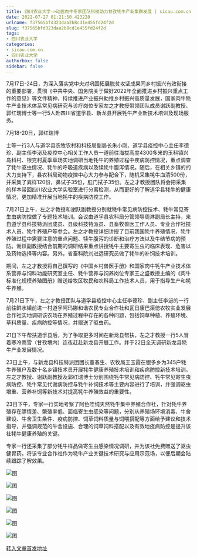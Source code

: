 ```yaml
---
title: 四川农业大学->动医肉牛专家团队科技助力甘孜牦牛产业集群发展 | sicau.com.cn
date: 2022-07-27 01:21:50.423220
urlname: f37565bfd323daa2b8cd1e455fd24f2d
slug: f37565bfd323daa2b8cd1e455fd24f2d
tags: 
- 四川农业大学
categories:
- sicau.com.cn
- 四川农业大学
authorbox: false
sidebar: false
---
```

7月17日-24日，为深入落实党中央对巩固拓展脱贫攻坚成果同乡村振兴有效衔接的重要部署，贯彻《中共中央、国务院关于做好2022年全面推进乡村振兴重点工作的意见》等文件精神，持续推进产业振兴助推乡村振兴高质量发展，国家肉牛牦牛产业技术体系常见病研究与诊疗岗位专家左之才教授带领团队成员谢跃副教授、郭红瑞博士等一行5人赴四川省道孚县、新龙县开展牦牛产业新技术培训及现场服务。

7月18-20日，郭红瑞博
<!--more-->
士等一行3人与道孚县农牧农村和科技局副局长朱小刚、道孚县疫控中心主任李德珍、副主任李泌及疫控中心相关工作人员一道前往海拔高度4300多米的玉科镇兴岛科村、银克村夏季草场实地调研当地牦牛的养殖过程中疾病防控情况，重点调查了牦牛驱虫情况、牦牛的呼吸道疾病以及犊牦牛腹泻情况。随后，在相关乡镇的的大力支持下，县农科局动物疫控中心大力参与配合下，随机采集牦牛血清500份，并采集了粪样120份，鼻试子35份，肛门拭子35份。左之才教授团队将会把采集的样本带回四川农业大学实验室进行分离检测，从而更好的了解道孚县牦牛的健康情况，更加精准开展当地牦牛的疾病防控工作。

7月21日上午，左之才教授和谢跃副教授分别就牦牛常见病防控技术、牦牛常见寄生虫病防控做了专题技术培训。会议由道孚县农科局分管领导周淋副局长主持，来自道孚县科技特派团成员、县级科技特派员、县畜牧兽医工作人员、专业合作社技术人员、牦牛养殖户等参会。左之才教授详细讲授了目前我国牦牛养殖情况、牦牛养殖过程中需要注意的重点问题、犊牛腹泻的诊断和治疗方法以及牛结节病的预防。谢跃副教授结合前期的调研结果重点讲授牦牛主要寄生虫的临床表现、危害以及药物选择等内容。另外，省畜科院刘进远研究员做了牦牛的补饲技术培训。

期间，左之才教授将自己撰写的《中国乡村兽医手册》和国家肉牛牦牛产业技术体系营养与饲料功能研究室主任、牦牛营养与饲养岗位专家王之盛教授主编的《肉牛标准化规模养殖图册》赠送给牧区牧民和农科局工作技术人员，用于指导生产和牦牛养殖。

7月21日下午，左之才教授团队与道孚县疫控中心主任李德珍、副主任李泌的一行前往鲜水镇前进一村道孚阿玛娜和谐农民专业合作社和瓦日康巴渠徳农牧实业发展合作社实地调研该农场在养殖过程中存在的各种问题，包括饲草种植、养殖环境、草料质量、疾病防控等情况，并赠送了驱虫药。

21日下午帮扶道孚县后，为了争取更多时间在新龙县帮扶，左之才教授一行5人冒着寒冷雨雪（甘孜境内）连夜赶赴新龙县开展工作。并于22日全天调研新龙县牦牛产业发展情况。

23日上午，与新龙县科技特派团团长董春生、农牧局王玉霞在银多乡为345户牦牛养殖户及数十名乡镇技术员开展牦牛健康养殖技术培训和疾病防控新技术培训。左之才教授、谢跃副教授及郭红瑞博士分别围绕牦牛常见病防控、牦牛常见寄生虫病防控、牦牛常见代谢病防控与牦牛补饲技术等主要内容进行了培训，并强调驱虫增重、营养补饲等新技术对提高牦牛养殖效益的重要性。

23日下午，专家一行实地考察了阿色哇纯天然牦牛集中养殖合作社，针对牦牛养殖存在膘情差、繁殖率低、面临寄生虫感染等问题，分别从养殖场环境消毒、牛舍建设、牛舍卫生条件、疫病防控、饲草饲料质量与饲喂搭配等方面给予建议和技术指导，并强调规范的牛舍设施、合理的饲草饲料搭配以及有效地疫病防控是提升该社牦牛健康养殖的关键。

专家一行还采集了部分牦牛样品做寄生虫感染情况调研，并为该社免费赠送了驱虫健胃药，将该专业合作社作为牦牛产业关键技术研究与应用示范场，以便后期会陆续跟踪了解效果。

![图](https://news.sicau.edu.cn/__local/F/B8/A2/977FFA52D6411E39382EB8236A4_56038E5B_46A1A.jpg)

![图](https://news.sicau.edu.cn/__local/E/B0/22/9A4AD7E5E1A9082E30FA30642A6_EB06B6FB_4DE08.jpg)

![图](https://news.sicau.edu.cn/__local/6/28/AB/0718E3C4DB2C91AD331154465FD_A623E85A_42A3C.jpg)

![图](https://news.sicau.edu.cn/__local/2/EF/60/4125EEF664F74ECCB8D1E03E1C8_FC96ACA2_58C2B.jpg)

![图](https://news.sicau.edu.cn/__local/0/01/B3/E74C8526903D9645A01B40AEFD6_9BC23FE1_550C5.jpg)

![图](https://news.sicau.edu.cn/__local/D/68/78/3088E3592FC5661176222B6E593_8B11748D_523A5.jpg)

[转入文章首发地址](https://news.sicau.edu.cn/info/1078/68987.htm)